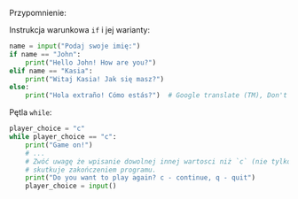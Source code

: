 Przypomnienie:

Instrukcja warunkowa `if` i jej warianty:
```python
name = input("Podaj swoje imię:")
if name == "John":
    print("Hello John! How are you?")
elif name == "Kasia":
    print("Witaj Kasia! Jak się masz?")
else:
    print("Hola extraño! Cómo estás?")  # Google translate (TM), Don't hate.
```

Pętla `while`:
```python
player_choice = "c"
while player_choice == "c":
    print("Game on!")
    # ...
    # Zwóć uwagę że wpisanie dowolnej innej wartosci niż `c` (nie tylko `q`)
    # skutkuje zakończeniem programu.
    print("Do you want to play again? c - continue, q - quit")
    player_choice = input()
```
